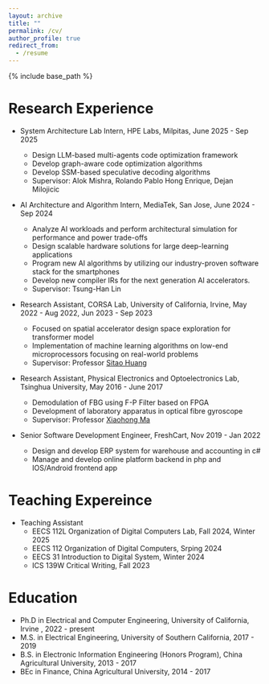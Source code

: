 ```yaml
---
layout: archive
title: ""
permalink: /cv/
author_profile: true
redirect_from:
  - /resume
---
```


{% include base_path %}


Research Experience
======
* System Architecture Lab Intern, HPE Labs, Milpitas, June 2025 - Sep 2025
  * Design LLM-based multi-agents code optimization framework
  * Develop graph-aware code optimization algorithms
  * Develop SSM-based speculative decoding algorithms
  * Supervisor: Alok Mishra, Rolando Pablo Hong Enrique, Dejan Milojicic

* AI Architecture and Algorithm Intern, MediaTek, San Jose, June 2024 - Sep 2024 
  * Analyze AI workloads and perform architectural simulation for performance and power trade-offs
  * Design scalable hardware solutions for large deep-learning applications
  * Program new AI algorithms by utilizing our industry-proven software stack for the smartphones
  * Develop new compiler IRs for the next generation AI accelerators.
  * Supervisor: Tsung-Han Lin

* Research Assistant, CORSA Lab, University of California, Irvine, May 2022 - Aug 2022, Jun 2023 - Sep 2023
  * Focused on spatial accelerator design space exploration for transformer model
  * Implementation of machine learning algorithms on low-end microprocessors focusing on real-world problems
  * Supervisor: Professor [Sitao Huang](https://sitaohuang.com/)

* Research Assistant, Physical Electronics and Optoelectronics Lab, Tsinghua University, May 2016 - June 2017
  * Demodulation of FBG using F-P Filter based on FPGA 
  * Development of laboratory apparatus in optical fibre gyroscope
  * Supervisor: Professor [Xiaohong Ma](http://web.ee.tsinghua.edu.cn/maxiaohong/en/index.htm)

* Senior Software Development Engineer, FreshCart, Nov 2019 - Jan 2022
  * Design and develop ERP system for warehouse and accounting in c#
  * Manage and develop online platform backend in php and IOS/Android frontend app

Teaching Expereince
======
* Teaching Assistant 
  * EECS 112L Organization of Digital Computers Lab, Fall 2024, Winter 2025
  * EECS 112 Organization of Digital Computers, Srping 2024
  * EECS 31 Introduction to Digital System, Winter 2024
  * ICS 139W Critical Writing, Fall 2023 

Education
======
* Ph.D in Electrical and Computer Engineering, University of California, Irvine , 2022 - present
* M.S. in Electrical Engineering, University of Southern California, 2017 - 2019
* B.S. in Electronic Information Engineering (Honors Program), China Agricultural University, 2013 - 2017
* BEc  in Finance, China Agricultural University, 2014 - 2017


<!--
Skills
======
* Skill 1
* Skill 2
  * Sub-skill 2.1
  * Sub-skill 2.2
  * Sub-skill 2.3
* Skill 3

Publications
======
  <ul>{% for post in site.publications %}
    {% include archive-single-cv.html %}
  {% endfor %}</ul>
  
Talks
======
  <ul>{% for post in site.talks %}
    {% include archive-single-talk-cv.html %}
  {% endfor %}</ul>
  
Teaching
======
  <ul>{% for post in site.teaching %}
    {% include archive-single-cv.html %}
  {% endfor %}</ul>
  
Service and leadership
======
* Currently signed in to 43 different slack teams
-->
